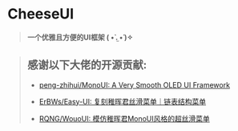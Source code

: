 # CheeseUI

> **一个优雅且方便的UI框架 ( •̀ .̫ •́ )✧**


>**感谢以下大佬的开源贡献:**
>---
>* [peng-zhihui/MonoUI: A Very Smooth OLED UI Framework](https://www.youtube.com/watch?v=44RmDMXcU9s)
>
>* [ErBWs/Easy-UI: 复刻稚晖君丝滑菜单｜链表结构菜单](https://github.com/ErBWs/Easy-UI)
>
>* [RQNG/WouoUI: 模仿稚晖君MonoUI风格的超丝滑菜单](https://github.com/RQNG/WouoUI)